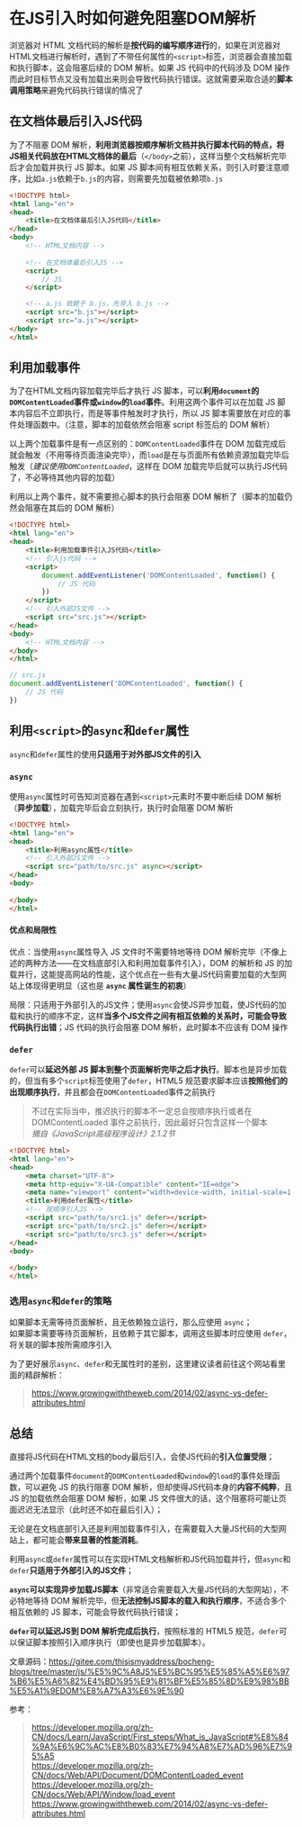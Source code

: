 # 在JS引入时如何避免阻塞DOM解析

浏览器对 HTML 文档代码的解析是**按代码的编写顺序进行**的，如果在浏览器对HTML文档进行解析时，遇到了不带任何属性的`<script>`标签，浏览器会直接加载和执行脚本，这会阻塞后续的 DOM 解析。如果 JS 代码中的代码涉及 DOM 操作而此时目标节点又没有加载出来则会导致代码执行错误。这就需要采取合适的**脚本调用策略**来避免代码执行错误的情况了

## 在文档体最后引入JS代码

为了不阻塞 DOM 解析，**利用浏览器按顺序解析文档并执行脚本代码的特点，将JS相关代码放在HTML文档体的最后**（`</body>`之前），这样当整个文档解析完毕后才会加载并执行 JS 脚本。如果 JS 脚本间有相互依赖关系，则引入时要注意顺序，比如`a.js`依赖于`b.js`的内容，则需要先加载被依赖项`b.js`

```html
<!DOCTYPE html>
<html lang="en">
<head>
    <title>在文档体最后引入JS代码</title>
</head>
<body>
    <!-- HTML文档内容 -->
    
    <!-- 在文档体最后引入JS -->
    <script>
        // JS
    </script>

    <!-- a.js 依赖于 b.js，先导入 b.js -->
    <script src="b.js"></script>
    <script src="a.js"></script>
</body>
</html>
```

## 利用加载事件

为了在HTML文档内容加载完毕后才执行 JS 脚本，可以**利用`document`的`DOMContentLoaded`事件或`window`的`load`事件**。利用这两个事件可以在加载 JS 脚本内容后不立即执行，而是等事件触发时才执行，所以 JS 脚本需要放在对应的事件处理函数中。（注意，脚本的加载依然会阻塞 script 标签后的 DOM 解析）

以上两个加载事件是有一点区别的：`DOMContentLoaded`事件在 DOM 加载完成后就会触发（不用等待页面渲染完毕），而`load`是在与页面所有依赖资源加载完毕后触发（*建议使用`DOMContentLoaded`*，这样在 DOM 加载完毕后就可以执行JS代码了，不必等待其他内容的加载）

利用以上两个事件，就不需要担心脚本的执行会阻塞 DOM 解析了（脚本的加载仍然会阻塞在其后的 DOM 解析）

```html
<!DOCTYPE html>
<html lang="en">
<head>
    <title>利用加载事件引入JS代码</title>
    <!-- 引入js代码 -->
    <script>
        document.addEventListener('DOMContentLoaded', function() {
            // JS 代码
        })
    </script>
    <!-- 引入外部JS文件 -->
    <script src="src.js"></script>
</head>
<body>
    <!-- HTML文档内容 -->
</body>
</html>
```

```js
// src.js
document.addEventListener('DOMContentLoaded', function() {
    // JS 代码
})
```

## 利用`<script>`的`async`和`defer`属性

`async`和`defer`属性的使用**只适用于对外部JS文件的引入**

### `async`

使用`async`属性时可告知浏览器在遇到`<script>`元素时不要中断后续 DOM 解析（**异步加载**），加载完毕后会立刻执行，执行时会阻塞 DOM 解析

```html
<!DOCTYPE html>
<html lang="en">
<head>
    <title>利用async属性</title>
    <!-- 引入外部JS文件 -->
    <script src="path/to/src.js" async></script>
</head>
<body>
    
</body>
</html>
```

#### 优点和局限性

优点：当使用`async`属性导入 JS 文件时不需要特地等待 DOM 解析完毕（不像上述的两种方法——在文档底部引入和利用加载事件引入），DOM 的解析和 JS 的加载并行，这能提高网站的性能，这个优点在一些有大量JS代码需要加载的大型网站上体现得更明显（这也是 **`async` 属性诞生的初衷**）

局限：只适用于外部引入的JS文件；使用`async`会使JS异步加载，使JS代码的加载和执行的顺序不定，这样**当多个JS文件之间有相互依赖的关系时，可能会导致代码执行出错**；JS 代码的执行会阻塞 DOM 解析，此时脚本不应该有 DOM 操作

### `defer`

`defer`可以**延迟外部 JS 脚本到整个页面解析完毕之后才执行**。脚本也是异步加载的，但当有多个`script`标签使用了`defer`，HTML5 规范要求脚本应该**按照他们的出现顺序执行**，并且都会在`DOMContentLoaded`事件之前执行

> 不过在实际当中，推迟执行的脚本不一定总会按顺序执行或者在 DOMContentLoaded 事件之前执行，因此最好只包含这样一个脚本\
> *摘自《JavaScript高级程序设计》2.1.2节*

```html
<!DOCTYPE html>
<html lang="en">
<head>
    <meta charset="UTF-8">
    <meta http-equiv="X-UA-Compatible" content="IE=edge">
    <meta name="viewport" content="width=device-width, initial-scale=1.0">
    <title>利用defer属性</title>
    <!-- 按顺序引入JS -->
    <script src="path/to/src1.js" defer></script>
    <script src="path/to/src2.js" defer></script>
    <script src="path/to/src3.js" defer></script>
</head>
<body>
    
</body>
</html>
```

### 选用`async`和`defer`的策略

如果脚本无需等待页面解析，且无依赖独立运行，那么应使用 `async`；\
如果脚本需要等待页面解析，且依赖于其它脚本，调用这些脚本时应使用 `defer`，将关联的脚本按所需顺序引入

为了更好展示`async`、`defer`和无属性时的差别，这里建议读者前往这个网站看里面的精辟解析：

><https://www.growingwiththeweb.com/2014/02/async-vs-defer-attributes.html>

## 总结

直接将JS代码在HTML文档的body最后引入，会使JS代码的**引入位置受限**；

通过两个加载事件`document`的`DOMContentLoaded`和`window`的`load`的事件处理函数，可以避免 JS 的执行阻塞 DOM 解析，但却使得JS代码本身的**内容不纯粹**，且 JS 的加载依然会阻塞 DOM 解析，如果 JS 文件很大的话，这个阻塞将可能让页面迟迟无法显示（此时还不如在最后引入）；

无论是在文档底部引入还是利用加载事件引入，在需要载入大量JS代码的大型网站上，都可能会**带来显著的性能消耗**。

利用`async`或`defer`属性可以在实现HTML文档解析和JS代码加载并行，但`async`和`defer`**只适用于外部引入的JS文件**；

**`async`可以实现异步加载JS脚本**（非常适合需要载入大量JS代码的大型网站），不必特地等待 DOM 解析完毕，但**无法控制JS脚本的载入和执行顺序**，不适合多个相互依赖的 JS 脚本，可能会导致代码执行错误；

**`defer`可以延迟JS到 DOM 解析完成后执行**，按照标准的 HTML5 规范，`defer`可以保证脚本按照引入顺序执行（即使也是异步加载脚本）。

文章源码：<https://gitee.com/thisismyaddress/bocheng-blogs/tree/master/js/%E5%9C%A8JS%E5%BC%95%E5%85%A5%E6%97%B6%E5%A6%82%E4%BD%95%E9%81%BF%E5%85%8D%E9%98%BB%E5%A1%9EDOM%E8%A7%A3%E6%9E%90>

参考：
><https://developer.mozilla.org/zh-CN/docs/Learn/JavaScript/First_steps/What_is_JavaScript#%E8%84%9A%E6%9C%AC%E8%B0%83%E7%94%A8%E7%AD%96%E7%95%A5>\
><https://developer.mozilla.org/zh-CN/docs/Web/API/Document/DOMContentLoaded_event>\
><https://developer.mozilla.org/zh-CN/docs/Web/API/Window/load_event>\
><https://www.growingwiththeweb.com/2014/02/async-vs-defer-attributes.html>
